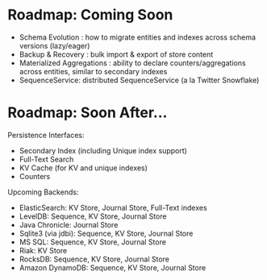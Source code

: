 
# Roadmap: Coming Soon

* Schema Evolution : how to migrate entities and indexes across schema versions (lazy/eager)
* Backup & Recovery : bulk import & export of store content 
* Materialized Aggregations : ability to declare counters/aggregations across entities, similar to secondary indexes
* SequenceService: distributed SequenceService (a la Twitter Snowflake)


# Roadmap: Soon After...

Persistence Interfaces:

* Secondary Index (including Unique index support)
* Full-Text Search
* KV Cache (for KV and unique indexes)
* Counters

Upcoming Backends:

* ElasticSearch: KV Store, Journal Store, Full-Text indexes
* LevelDB: Sequence, KV Store, Journal Store
* Java Chronicle: Journal Store
* Sqlite3 (via jdbi): Sequence, KV Store, Journal Store
* MS SQL: Sequence, KV Store, Journal Store
* Riak: KV Store
* RocksDB: Sequence, KV Store, Journal Store
* Amazon DynamoDB: Sequence, KV Store, Journal Store

